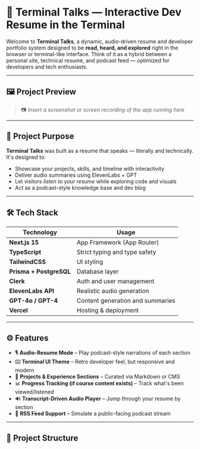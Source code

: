 # 🧠 Terminal Talks — Interactive Dev Resume in the Terminal

Welcome to **Terminal Talks**, a dynamic, audio-driven resume and developer portfolio system designed to be **read, heard, and explored** right in the browser or terminal-like interface. Think of it as a hybrid between a personal site, technical resume, and podcast feed — optimized for developers and tech enthusiasts.

---

## 🖼️ Project Preview

<!-- Placeholder for image or gif demo -->
> 📷 _Insert a screenshot or screen recording of the app running here_

---

## 🎯 Project Purpose

**Terminal Talks** was built as a resume that speaks — literally and technically. It's designed to:

- Showcase your projects, skills, and timeline with interactivity
- Deliver audio summaries using ElevenLabs + GPT
- Let visitors *listen to your resume* while exploring code and visuals
- Act as a podcast-style knowledge base and dev blog

---

## 🛠️ Tech Stack

| Technology | Usage |
|------------|-------|
| **Next.js 15** | App Framework (App Router) |
| **TypeScript** | Strict typing and type safety |
| **TailwindCSS** | UI styling |
| **Prisma + PostgreSQL** | Database layer |
| **Clerk** | Auth and user management |
| **ElevenLabs API** | Realistic audio generation |
| **GPT-4o / GPT-4** | Content generation and summaries |
| **Vercel** | Hosting & deployment |

---

## ⚙️ Features

- 🎙️ **Audio-Resume Mode** – Play podcast-style narrations of each section
- ⌨️ **Terminal UI Theme** – Retro developer feel, but responsive and modern
- 🧾 **Projects & Experience Sections** – Curated via Markdown or CMS
- 📊 **Progress Tracking (if course content exists)** – Track what's been viewed/listened
- 🔊 **Transcript-Driven Audio Player** – Jump through your resume by section
- 🔗 **RSS Feed Support** – Simulate a public-facing podcast stream

---

## 🧭 Project Structure

